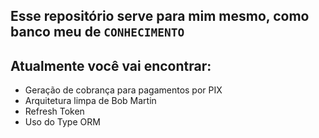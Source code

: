 ## Esse repositório serve para mim mesmo, como banco meu de `CONHECIMENTO`

## Atualmente você vai encontrar:

* Geração de cobrança para pagamentos por PIX
* Arquitetura limpa de Bob Martin
* Refresh Token
* Uso do Type ORM
